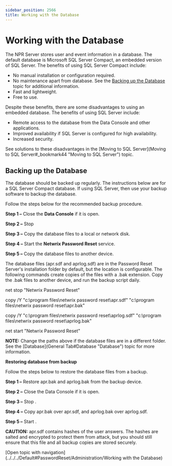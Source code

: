 ```yaml
---
sidebar_position: 2566
title: Working with the Database
---
```


# Working with the Database

The NPR Server stores user and event information in a database. The default database is Microsoft SQL Server Compact, an embedded version of SQL Server. The benefits of using SQL Server Compact include:

* No manual installation or configuration required.
* No maintenance apart from database. See the [Backing up the Database](#_bookmark43 "Backing up the Database") topic for additional information.
* Fast and lightweight.
* Free to use.

Despite these benefits, there are some disadvantages to using an embedded database. The benefits of using SQL Server include:

* Remote access to the database from the Data Console and other applications.
* Improved availability if SQL Server is configured for high availability.
* Increased security.

See solutions to these disadvantages in the [Moving to SQL Server](Moving to SQL Server#_bookmark44 "Moving to SQL Server") topic.

## Backing up the Database

The database should be backed up regularly. The instructions below are for a SQL Server Compact database. If using SQL Server, then use your backup software to backup the database.

Follow the steps below for the recommended backup procedure.

**Step 1 –** Close the **Data Console** if it is open.

**Step 2 –** Stop

**Step 3 –** Copy the database files to a local or network disk.

**Step 4 –** Start the **Netwrix Password Reset** service.

**Step 5 –** Copy the database files to another device.

The database files (apr.sdf and aprlog.sdf) are in the Password Reset Server's installation folder by default, but the location is configurable. The following commands create copies of the files with a .bak extension. Copy the .bak files to another device, and run the backup script daily.

net stop "Netwrix Password Reset"

copy /Y "c:\program files\netwrix password reset\apr.sdf" "c:\program files\netwrix password reset\apr.bak"

copy /Y "c:\program files\netwrix password reset\aprlog.sdf" "c:\program files\netwrix password reset\aprlog.bak"

net start "Netwrix Password Reset"

**NOTE:** Change the paths above if the database files are in a different folder. See the [Database](General Tab#Database "Database") topic for more information.

**Restoring database from backup**

Follow the steps below to restore the database files from a backup.

**Step 1 –** Restore apr.bak and aprlog.bak from the backup device.

**Step 2 –** Close the Data Console if it is open.

**Step 3 –** Stop .

**Step 4 –** Copy apr.bak over apr.sdf, and aprlog.bak over aprlog.sdf.

**Step 5 –** Start .

**CAUTION:** apr.sdf contains hashes of the user answers. The hashes are salted and encrypted to protect them from attack, but you should still ensure that this file and all backup copies are stored securely.

[Open topic with navigation](../../../Default#PasswordReset/Administration/Working with the Database)